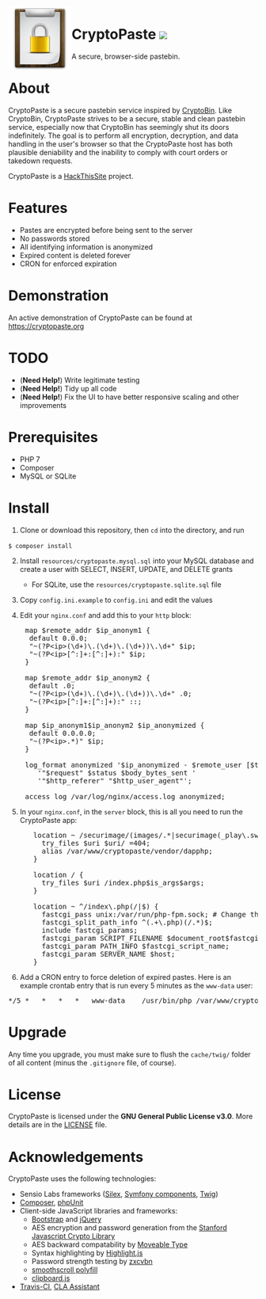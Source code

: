 <img src="public/img/cryptopaste.png" align="left">
<h1>CryptoPaste <a href="https://travis-ci.org/HackThisCode/CryptoPaste" title="Travis-CI Build Status"><img src="https://travis-ci.org/HackThisCode/CryptoPaste.svg?branch=master"></a></h1>
A secure, browser-side pastebin.

# About

CryptoPaste is a secure pastebin service inspired by [CryptoBin](https://cryptobin.org). Like CryptoBin, CryptoPaste strives to be a secure, stable and clean pastebin service, especially now that CryptoBin has seemingly shut its doors indefinitely.  The goal is to perform all encryption, decryption, and data handling in the user's browser so that the CryptoPaste host has both plausible deniability and the inability to comply with court orders or takedown requests.

CryptoPaste is a [HackThisSite](https://www.hackthissite.org) project.

# Features
- Pastes are encrypted before being sent to the server
- No passwords stored
- All identifying information is anonymized
- Expired content is deleted forever
- CRON for enforced expiration

# Demonstration
An active demonstration of CryptoPaste can be found at https://cryptopaste.org

# TODO
- (**Need Help!**) Write legitimate testing
- (**Need Help!**) Tidy up all code
- (**Need Help!**) Fix the UI to have better responsive scaling and other improvements

# Prerequisites
- PHP 7
- Composer
- MySQL or SQLite

# Install

1. Clone or download this repository, then `cd` into the directory, and run

`$ composer install`

2. Install `resources/cryptopaste.mysql.sql` into your MySQL database and create a user with SELECT, INSERT, UPDATE, and DELETE grants
   - For SQLite, use the `resources/cryptopaste.sqlite.sql` file

3. Copy `config.ini.example` to `config.ini` and edit the values

4. Edit your `nginx.conf` and add this to your `http` block:

<pre>
    map $remote_addr $ip_anonym1 {
     default 0.0.0;
     "~(?P&lt;ip>(\d+)\.(\d+)\.(\d+))\.\d+" $ip;
     "~(?P&lt;ip>[^:]+:[^:]+):" $ip;
    }

    map $remote_addr $ip_anonym2 {
     default .0;
     "~(?P&lt;ip>(\d+)\.(\d+)\.(\d+))\.\d+" .0;
     "~(?P&lt;ip>[^:]+:[^:]+):" ::;
    }

    map $ip_anonym1$ip_anonym2 $ip_anonymized {
     default 0.0.0.0;
     "~(?P&lt;ip>.*)" $ip;
    }

    log_format anonymized '$ip_anonymized - $remote_user [$time_local] ' 
       '"$request" $status $body_bytes_sent ' 
       '"$http_referer" "$http_user_agent"';

    access_log /var/log/nginx/access.log anonymized;
</pre>

5. In your `nginx.conf`, in the `server` block, this is all you need to run the CryptoPaste app:

<pre>
      location ~ /securimage/(images/.*|securimage(_play\.swf|\.js|\.css))$ {
        try_files $uri $uri/ =404;
        alias /var/www/cryptopaste/vendor/dapphp;
      }

      location / {
        try_files $uri /index.php$is_args$args;
      }

      location ~ ^/index\.php(/|$) {
        fastcgi_pass unix:/var/run/php-fpm.sock; # Change this to reflect how your PHP-FPM is running
        fastcgi_split_path_info ^(.+\.php)(/.*)$;
        include fastcgi_params;
        fastcgi_param SCRIPT_FILENAME $document_root$fastcgi_script_name;
        fastcgi_param PATH_INFO $fastcgi_script_name;
        fastcgi_param SERVER_NAME $host;
      }
</pre>

6. Add a CRON entry to force deletion of expired pastes.  Here is an example crontab entry that is run every 5 minutes as the `www-data` user:

<pre>
*/5	*	*	*	*	www-data	/usr/bin/php /var/www/cryptopaste/src/cron.php >> /var/log/cryptopaste-cron.log
</pre>

# Upgrade

Any time you upgrade, you must make sure to flush the `cache/twig/` folder of all content (minus the `.gitignore` file, of course).

# License

CryptoPaste is licensed under the **GNU General Public License v3.0**. More details are in the [LICENSE](LICENSE) file.

# Acknowledgements

CryptoPaste uses the following technologies:
* Sensio Labs frameworks ([Silex](https://silex.sensiolabs.org), [Symfony components](http://symfony.com/components), [Twig](https://twig.sensiolabs.org))
* [Composer](https://getcomposer.org), [phpUnit](https://phpunit.de)
* Client-side JavaScript libraries and frameworks:
  * [Bootstrap](http://getbootstrap.com) and [jQuery](https://jquery.com)
  * AES encryption and password generation from the [Stanford Javascript Crypto Library](https://crypto.stanford.edu/sjcl/)
  * AES backward compatability by [Moveable Type](http://www.movable-type.co.uk/scripts/aes.html)
  * Syntax highlighting by [Highlight.js](https://highlightjs.org)
  * Password strength testing by [zxcvbn](https://github.com/dropbox/zxcvbn)
  * [smoothscroll polyfill](https://iamdustan.github.io/smoothscroll)
  * [clipboard.js](https://zenorocha.github.io/clipboard.js)
* [Travis-CI](https://travis-ci.org), [CLA Assistant](https://cla-assistant.io)
